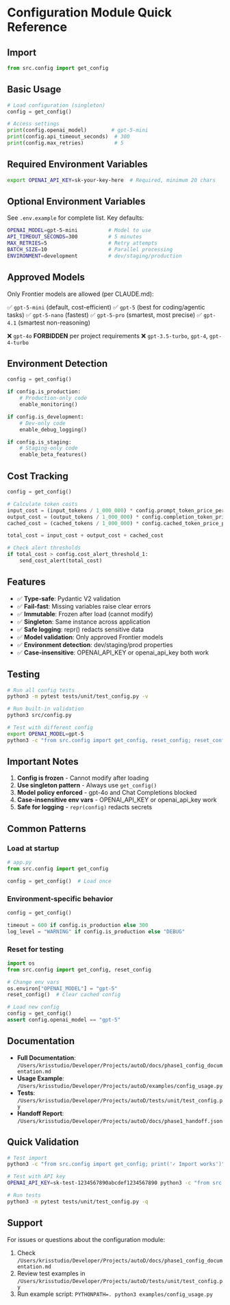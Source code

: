 # Configuration Module Quick Reference

## Import

```python
from src.config import get_config
```

## Basic Usage

```python
# Load configuration (singleton)
config = get_config()

# Access settings
print(config.openai_model)        # gpt-5-mini
print(config.api_timeout_seconds)  # 300
print(config.max_retries)          # 5
```

## Required Environment Variables

```bash
export OPENAI_API_KEY=sk-your-key-here  # Required, minimum 20 chars
```

## Optional Environment Variables

See `.env.example` for complete list. Key defaults:

```bash
OPENAI_MODEL=gpt-5-mini          # Model to use
API_TIMEOUT_SECONDS=300          # 5 minutes
MAX_RETRIES=5                    # Retry attempts
BATCH_SIZE=10                    # Parallel processing
ENVIRONMENT=development          # dev/staging/production
```

## Approved Models

Only Frontier models are allowed (per CLAUDE.md):

✅ `gpt-5-mini` (default, cost-efficient)
✅ `gpt-5` (best for coding/agentic tasks)
✅ `gpt-5-nano` (fastest)
✅ `gpt-5-pro` (smartest, most precise)
✅ `gpt-4.1` (smartest non-reasoning)

❌ `gpt-4o` **FORBIDDEN** per project requirements
❌ `gpt-3.5-turbo`, `gpt-4`, `gpt-4-turbo`

## Environment Detection

```python
config = get_config()

if config.is_production:
    # Production-only code
    enable_monitoring()

if config.is_development:
    # Dev-only code
    enable_debug_logging()

if config.is_staging:
    # Staging-only code
    enable_beta_features()
```

## Cost Tracking

```python
config = get_config()

# Calculate token costs
input_cost = (input_tokens / 1_000_000) * config.prompt_token_price_per_million
output_cost = (output_tokens / 1_000_000) * config.completion_token_price_per_million
cached_cost = (cached_tokens / 1_000_000) * config.cached_token_price_per_million

total_cost = input_cost + output_cost + cached_cost

# Check alert thresholds
if total_cost > config.cost_alert_threshold_1:
    send_cost_alert(total_cost)
```

## Features

- ✅ **Type-safe**: Pydantic V2 validation
- ✅ **Fail-fast**: Missing variables raise clear errors
- ✅ **Immutable**: Frozen after load (cannot modify)
- ✅ **Singleton**: Same instance across application
- ✅ **Safe logging**: repr() redacts sensitive data
- ✅ **Model validation**: Only approved Frontier models
- ✅ **Environment detection**: dev/staging/prod properties
- ✅ **Case-insensitive**: OPENAI_API_KEY or openai_api_key both work

## Testing

```bash
# Run all config tests
python3 -m pytest tests/unit/test_config.py -v

# Run built-in validation
python3 src/config.py

# Test with different config
export OPENAI_MODEL=gpt-5
python3 -c "from src.config import get_config, reset_config; reset_config(); print(get_config().openai_model)"
```

## Important Notes

1. **Config is frozen** - Cannot modify after loading
2. **Use singleton pattern** - Always use `get_config()`
3. **Model policy enforced** - gpt-4o and Chat Completions blocked
4. **Case-insensitive env vars** - OPENAI_API_KEY or openai_api_key work
5. **Safe for logging** - `repr(config)` redacts secrets

## Common Patterns

### Load at startup

```python
# app.py
from src.config import get_config

config = get_config()  # Load once
```

### Environment-specific behavior

```python
config = get_config()

timeout = 600 if config.is_production else 300
log_level = "WARNING" if config.is_production else "DEBUG"
```

### Reset for testing

```python
import os
from src.config import get_config, reset_config

# Change env vars
os.environ["OPENAI_MODEL"] = "gpt-5"
reset_config()  # Clear cached config

# Load new config
config = get_config()
assert config.openai_model == "gpt-5"
```

## Documentation

- **Full Documentation**: `/Users/krisstudio/Developer/Projects/autoD/docs/phase1_config_documentation.md`
- **Usage Example**: `/Users/krisstudio/Developer/Projects/autoD/examples/config_usage.py`
- **Tests**: `/Users/krisstudio/Developer/Projects/autoD/tests/unit/test_config.py`
- **Handoff Report**: `/Users/krisstudio/Developer/Projects/autoD/docs/phase1_handoff.json`

## Quick Validation

```bash
# Test import
python3 -c "from src.config import get_config; print('✓ Import works')"

# Test with API key
OPENAI_API_KEY=sk-test-1234567890abcdef1234567890 python3 -c "from src.config import get_config; c = get_config(); print(f'✓ Config loaded: {c.openai_model}')"

# Run tests
python3 -m pytest tests/unit/test_config.py -q
```

## Support

For issues or questions about the configuration module:

1. Check `/Users/krisstudio/Developer/Projects/autoD/docs/phase1_config_documentation.md`
2. Review test examples in `/Users/krisstudio/Developer/Projects/autoD/tests/unit/test_config.py`
3. Run example script: `PYTHONPATH=. python3 examples/config_usage.py`
